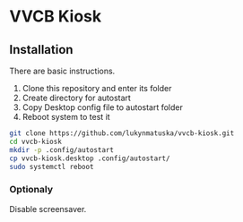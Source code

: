 # VVCB Kiosk

## Installation

There are basic instructions.
1. Clone this repository and enter its folder
1. Create directory for autostart
1. Copy Desktop config file to autostart folder
1. Reboot system to test it

```sh
git clone https://github.com/lukynmatuska/vvcb-kiosk.git 
cd vvcb-kiosk
mkdir -p .config/autostart
cp vvcb-kiosk.desktop .config/autostart/
sudo systemctl reboot
```

### Optionaly

Disable screensaver.
